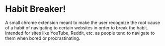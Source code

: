 # Habit Breaker!
A small chrome extension meant to make the user recognize the root cause of a habit of navigating to certain websites in order to break the habit. Intended for sites like YouTube, Reddit, etc. as people tend to navigate to them when bored or procrastinating.
